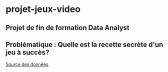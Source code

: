 # projet-jeux-video

## Projet de fin de formation Data Analyst 
## Problématique : Quelle est la recette secrète d'un jeu à succès?
[Source des données](https://www.kaggle.com/datasets/artyomkruglov/gaming-profiles-2025-steam-playstation-xbox)
